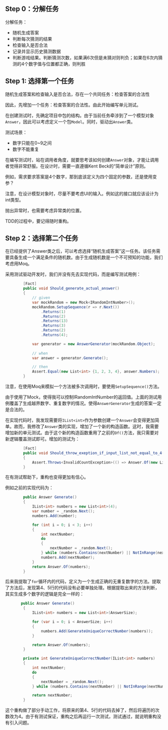 ﻿## Step 0：分解任务

分解任务：
* 随机生成答案
* 判断每次猜测的结果
* 检查输入是否合法
* 记录并显示历史猜测数据
* 判断游戏结果。判断猜测次数，如果满6次但是未猜对则判负；如果在6次内猜测的4个数字值与位置都正确，则判胜 

## Step 1: 选择第一个任务

随机生成答案和检查输入是否合法，存在一个共同任务：检查答案的合法性

因此，先增加一个任务：检查答案的合法性。由此开始编写单元测试。

在创建测试时，先确定项目中包的结构。由于当前任务牵涉到了一个模型对象`Answer`，因此可以考虑定义一个包`Model`。同时，驱动出`Answer`类。

测试场景：
* 数字只能在0~9之间
* 数字不能重复

在编写测试时，站在调用者角度，就要思考该如何创建`Answer`对象，才能让调用者觉得非常舒服。在设计时，需要一直遵循Kent Beck的“简单设计”原则。

例如，需求要求答案是4个数字，那到底该定义为四个固定的参数，还是使用变参？

注意，在设计模型对象时，尽量不要考虑UI的输入。例如这的接口就应该设计为int类型。

抛出异常时，也需要考虑异常类的位置。

TDD的过程中，要记得随时重构。

## Step 2：选择第二个任务

在已经提供了Answer类之后，可以考虑选择“随机生成答案”这一任务。该任务需要具备生成一个满足条件的随机数。由于生成随机数是一个不可预知的功能，我们考虑用Moq。

采用测试驱动开发时，我们并没有先去实现代码，而是编写测试用例：

```cs
        [Fact]
        public void Should_generate_actual_answer()
        {
            // given
            var mockRandom = new Mock<IRandomIntNumber>();
            mockRandom.SetupSequence(r => r.Next())
                .Returns(1)
                .Returns(2)
                .Returns(13)
                .Returns(3)
                .Returns(2)
                .Returns(4);

            var generator = new AnswerGenerator(mockRandom.Object);
            
            // when
            var answer = generator.Generate();

            // then
            Assert.Equal(new List<int> {1, 2, 3, 4}, answer.Numbers);
        }
```


注意，在使用Moq来模拟一个方法被多次调用时，要使用`SetupSequence()`方法。

由于使用了Mock，使得我可以控制IRandomIntNumber的返回值。上面的测试用例覆盖了生成越界数字、重复数字的情况。使得`AnswerGenerator`生成的答案一定是合法的。

在实现代码时，我发现需要将`IList<int>`作为参数创建一个`Answer`会变得更加简单。故而，我修改了`Answer`类的实现，增加了一个新的构造函数。这时，我需要增加新的单元测试。由于这个新的构造函数重用了之前的`Of()`方法，我只需要对新逻辑覆盖测试即可。增加的测试为：

```cs
        [Fact]
        public void Should_throw_exeption_if_input_list_not_equal_to_4()
        {
            Assert.Throws<InvalidCountException>(() => Answer.Of(new List<int> {1, 2, 3, 4, 5}));
        }
```

在有测试帮助下，重构也变得更加有信心。

例如之前的实现代码为：

```cs
        public Answer Generate()
        {
            IList<int> numbers = new List<int>(4);
            var number = _random.Next();
            numbers.Add(number);

            for (int i = 0; i < 3; i++)
            {
                int nextNumber;
                do
                {
                    nextNumber = _random.Next();
                } while (numbers.Contains(nextNumber) || NotInRange(nextNumber));
                numbers.Add(nextNumber);
            }
            return Answer.Of(numbers);
        }
```

后来我提取了`for`循环内的代码，定义为一个生成正确的无重复数字的方法。提取了方法后，发现第4、5行的代码没有必要单独处理。根据提取出来的方法判断，其实生成多个数字的逻辑是完全一样的：

```cs
       public Answer Generate()
        {
            IList<int> numbers = new List<int>(AnswerSize);

            for (var i = 0; i < AnswerSize; i++)
            {
                numbers.Add(GenerateUniqueCorrectNumber(numbers));
            }

            return Answer.Of(numbers);
        }

        private int GenerateUniqueCorrectNumber(IList<int> numbers)
        {
            int nextNumber;
            do
            {
                nextNumber = _random.Next();
            } while (numbers.Contains(nextNumber) || NotInRange(nextNumber));

            return nextNumber;
        }
```

这个重构做了部分手动工作，将原来的第4、5行的代码去掉了，然后将遍历的次数改为4。由于有测试保证，重构之后再运行一次测试，测试通过，就说明重构没有引入问题。

